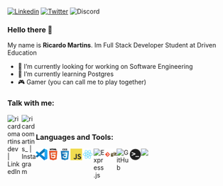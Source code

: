 <div style="display: inline_block"><br>
    
[![Linkedin](https://img.shields.io/badge/-LinkedIn-060606?style=flat&labelColor=0D0D0D&logo=Linkedin&Color=white)](https://www.linkedin.com/in/ricardomartinsdev/)
[![Twitter](https://img.shields.io/badge/-Twitter-060606?style=flat&labelColor=0D0D0D&logo=Twitter&Color=white)](https://twitter.com/c4rd07)
![Discord](https://img.shields.io/badge/Discord-c4rd%233991-%237289DA?style=flat&labelColor=0D0D0D&logo=discord&Color=white)
    
</div>

### Hello there 👋
My name is **Ricardo Martins**. Im Full Stack Developer Student at Driven Education

- 🔭 I’m currently looking for working on Software Engineering
- 🌱 I’m currently learning Postgres
- 🎮 Gamer (you can call me to play together)

### Talk with me:
[<img align="left" alt="ricardomartinsdev | LinkedIn" width="32px" src="https://img.icons8.com/color/48/000000/linkedin.png" />][linkedin]
[<img align="left" alt="ricardoomartins_ | Instagram" width="32px" src="https://img.icons8.com/fluency/48/000000/instagram-new.png" />][instagram]
<br />

### Languages and Tools:
<!--Icons 8 -->
<img align="left" alt="Visual Studio Code" width="26px" src="https://raw.githubusercontent.com/github/explore/80688e429a7d4ef2fca1e82350fe8e3517d3494d/topics/visual-studio-code/visual-studio-code.png" />
<img align="left" alt="HTML5" width="26px" src="https://raw.githubusercontent.com/github/explore/80688e429a7d4ef2fca1e82350fe8e3517d3494d/topics/html/html.png" />
<img align="left" alt="CSS3" width="26px" src="https://raw.githubusercontent.com/github/explore/80688e429a7d4ef2fca1e82350fe8e3517d3494d/topics/css/css.png" />
<img align="left" alt="JavaScript" width="26px" src="https://raw.githubusercontent.com/github/explore/80688e429a7d4ef2fca1e82350fe8e3517d3494d/topics/javascript/javascript.png" />
<img align="left" alt="React" width="26px" src="https://raw.githubusercontent.com/github/explore/80688e429a7d4ef2fca1e82350fe8e3517d3494d/topics/react/react.png" />
<img align="left" alt="Express.js" width="26px" src="https://img.icons8.com/fluency/48/undefined/node-js.png"/>
<img align="left" alt="Git" width="26px" src="https://raw.githubusercontent.com/github/explore/80688e429a7d4ef2fca1e82350fe8e3517d3494d/topics/git/git.png" />
<img align="left" alt="GitHub" width="29px" src="https://img.icons8.com/stickers/42/000000/github.png" />
<img align="left" alt="Terminal" width="26px" src="https://raw.githubusercontent.com/github/explore/80688e429a7d4ef2fca1e82350fe8e3517d3494d/topics/terminal/terminal.png" />
<img align="left" width="30px" src="https://img.icons8.com/fluency/42/000000/pop-os-logo.png"/>




[instagram]: https://www.instagram.com/ricardoomartins_/
[linkedin]: https://linkedin.com/in/ricardomartinsdev
